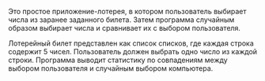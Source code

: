 Это простое приложение-лотерея, в котором пользователь выбирает числа из заранее заданного билета. Затем программа случайным образом выбирает числа и сравнивает их с выбором пользователя.

Лотерейный билет представлен как список списков, где каждая строка содержит 5 чисел. Пользователь должен выбрать одно число из каждой строки. Программа выводит статистику по совпадениям между выбором пользователя и случайным выбором компьютера.


